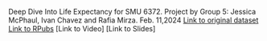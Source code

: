 Deep Dive Into Life Expectancy for SMU 6372.  Project by Group 5: Jessica McPhaul, Ivan Chavez and Rafia Mirza.   Feb. 11,2024
[Link to original dataset](https://www.kaggle.com/datasets/kumarajarshi/life-expectancy-who/data)
[Link to RPubs](https://rpubs.com/Texaschikkita/Project_1_6372)
[Link to Video]
[Link to Slides]
